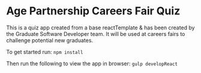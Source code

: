 # Age Partnership Careers Fair Quiz
This is a quiz app created from a base reactTemplate & has been created by the Graduate Software Developer team. It will be used at careers fairs to challenge potential new graduates.

To get started run:
`npm install`

Then run the following to view the app in browser:
`gulp developReact`
